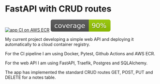# FastAPI with CRUD routes

[![app CI on AWS ECR](https://github.com/ofrankeADD/fastapi_crud/actions/workflows/aws.yml/badge.svg)](https://github.com/ofrankeADD/fastapi_crud/actions/workflows/aws.yml)
[![pytest coverage](https://github.com/ofrankeADD/fastapi_crud/blob/main/src/coverage.svg)](https://github.com/ofrankeADD/fastapi_crud/blob/main/src/.coverage)

My current project developing a simple web API and deploying it automatically to a cloud container registry.

For the CI pipeline I am using Docker, Pytest, Github Actions and AWS ECR.

For the web API I am using FastAPI, Traefik, Postgres and SQLAlchemy.

The app has implemented the standard CRUD routes GET, POST, PUT and DELETE for a notes table.
